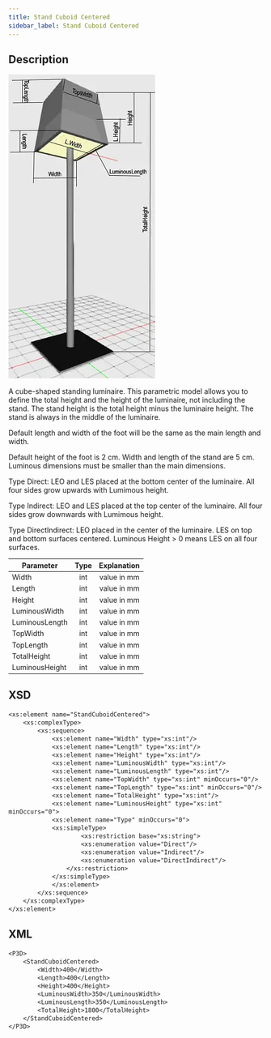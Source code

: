 ```yaml
---
title: Stand Cuboid Centered
sidebar_label: Stand Cuboid Centered
---
```


## Description

![Stand Cuboid Centered](/img/docs/geometry/parametric/stand-cuboid-centered.webp)

A cube-shaped standing luminaire. This parametric model allows you to define the total height and the height of the luminaire, not including the stand. The stand height is the total height minus the luminaire height. The stand is always in the middle of the luminaire.

Default length and width of the foot will be the same as the main length and width.

Default height of the foot is 2 cm.
Width and length of the stand are 5 cm.
Luminous dimensions must be smaller than the main dimensions.

Type Direct: LEO and LES placed at the bottom center of the luminaire. All four sides grow upwards with Lumimous height.

Type Indirect: LEO and LES placed at the top center of the luminaire. All four sides grow downwards with Lumimous height.

Type DirectIndirect: LEO placed in the center of the luminaire. LES on top and bottom surfaces centered. Luminous Height > 0 means LES on all four surfaces.

| Parameter      | Type | Explanation |
| -------------- | :--: | :---------: |
| Width          | int  | value in mm |
| Length         | int  | value in mm |
| Height         | int  | value in mm |
| LuminousWidth  | int  | value in mm |
| LuminousLength | int  | value in mm |
| TopWidth       | int  | value in mm |
| TopLength      | int  | value in mm |
| TotalHeight    | int  | value in mm |
| LuminousHeight | int  | value in mm |

## XSD

    <xs:element name="StandCuboidCentered">
    	<xs:complexType>
    		<xs:sequence>
    			<xs:element name="Width" type="xs:int"/>
    			<xs:element name="Length" type="xs:int"/>
    			<xs:element name="Height" type="xs:int"/>
    			<xs:element name="LuminousWidth" type="xs:int"/>
    			<xs:element name="LuminousLength" type="xs:int"/>
    			<xs:element name="TopWidth" type="xs:int" minOccurs="0"/>
    			<xs:element name="TopLength" type="xs:int" minOccurs="0"/>
    			<xs:element name="TotalHeight" type="xs:int"/>
    			<xs:element name="LuminousHeight" type="xs:int" minOccurs="0">
    			<xs:element name="Type" minOccurs="0">
    			<xs:simpleType>
    					<xs:restriction base="xs:string">
    					<xs:enumeration value="Direct"/>
    					<xs:enumeration value="Indirect"/>
    					<xs:enumeration value="DirectIndirect"/>
    				</xs:restriction>
    			</xs:simpleType>
    			</xs:element>
    		</xs:sequence>
    	</xs:complexType>
    </xs:element>

## XML

    <P3D>
    	<StandCuboidCentered>
    		<Width>400</Width>
    		<Length>400</Length>
    		<Height>400</Height>
    		<LuminousWidth>350</LuminousWidth>
    		<LuminousLength>350</LuminousLength>
    		<TotalHeight>1800</TotalHeight>
    	</StandCuboidCentered>
    </P3D>
